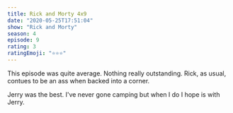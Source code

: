 ```yaml
--- 
title: Rick and Morty 4x9 
date: "2020-05-25T17:51:04" 
show: "Rick and Morty" 
season: 4 
episode: 9 
rating: 3 
ratingEmoji: "⭐️⭐️⭐️" 
---
```


This episode was quite average. Nothing really outstanding. Rick, as usual, contues to be an ass when backed into a corner.

Jerry was the best. I've never gone camping but when I do I hope is with Jerry.
